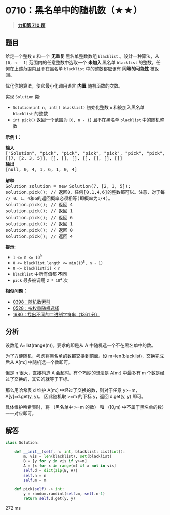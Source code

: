 # 0710：黑名单中的随机数（★★）


> <u>**[力扣第 710 题](https://leetcode.cn/problems/random-pick-with-blacklist/)**</u>

## 题目

<p>给定一个整数 <code>n</code> 和一个 <strong>无重复</strong> 黑名单整数数组 <code>blacklist</code> 。设计一种算法，从 <code>[0, n - 1]</code> 范围内的任意整数中选取一个 <strong>未加入 </strong>黑名单 <code>blacklist</code> 的整数。任何在上述范围内且不在黑名单 <code>blacklist</code> 中的整数都应该有 <strong>同等的可能性</strong> 被返回。</p>

<p>优化你的算法，使它最小化调用语言 <strong>内置</strong> 随机函数的次数。</p>

<p>实现 <code>Solution</code> 类:</p>

<ul>
<li><code>Solution(int n, int[] blacklist)</code> 初始化整数 <code>n</code> 和被加入黑名单 <code>blacklist</code> 的整数</li>
<li><code>int pick()</code> 返回一个范围为 <code>[0, n - 1]</code> 且不在黑名单 <code>blacklist</code> 中的随机整数</li>
</ul>



<p><strong>示例 1：</strong></p>

<pre>
<strong>输入</strong>
["Solution", "pick", "pick", "pick", "pick", "pick", "pick", "pick"]
[[7, [2, 3, 5]], [], [], [], [], [], [], []]
<strong>输出</strong>
[null, 0, 4, 1, 6, 1, 0, 4]

<b>解释
</b>Solution solution = new Solution(7, [2, 3, 5]);
solution.pick(); // 返回0，任何[0,1,4,6]的整数都可以。注意，对于每一个pick的调用，
// 0、1、4和6的返回概率必须相等(即概率为1/4)。
solution.pick(); // 返回 4
solution.pick(); // 返回 1
solution.pick(); // 返回 6
solution.pick(); // 返回 1
solution.pick(); // 返回 0
solution.pick(); // 返回 4
</pre>



<p><strong>提示:</strong></p>

<ul>
<li><code>1 &lt;= n &lt;= 10<sup>9</sup></code></li>
<li><code>0 &lt;= blacklist.length &lt;= min(10<sup>5</sup>, n - 1)</code></li>
<li><code>0 &lt;= blacklist[i] &lt; n</code></li>
<li><code>blacklist</code> 中所有值都 <strong>不同</strong></li>
<li> <code>pick</code> 最多被调用 <code>2 * 10<sup>4</sup></code> 次</li>
</ul>


**相似问题：**
- [0398：随机数索引](/leetcode/0398)
- [0528：按权重随机选择](/leetcode/0528)
- [1980：找出不同的二进制字符串（1361 分）](/leetcode/1980)


## 分析

设数组 A=list(range(n))，要求的即是从 A 中随机选一个不在黑名单中的数。

为了方便随机，考虑将黑名单的数都交换到前面。设 m=len(blacklist)，交换完成后从 A[m:] 中随机选一个数即可。

但是 n 很大，直接构造 A 会超时。有个巧妙的想法是 A[m:] 中最多有 m 个数是经过了交换的，其它的就等于下标。

那么用哈希表 d 维护 A[m:] 中经过了交换的数，则对于任意 y>=m，A[y]=d.get(y, y)。
因此随机取 >=m 的下标 y，返回 d.get(y, y) 即可。

具体维护哈希表时，将 （黑名单中 >=m 的数） 和 （[0,m) 中不属于黑名单的数）一一对应即可。

## 解答

```python
class Solution:

    def __init__(self, n: int, blacklist: List[int]):
        m, vis = len(blacklist), set(blacklist)
        B = [y for y in vis if y>=m]
        A = [x for x in range(m) if x not in vis]
        self.d = dict(zip(B, A))
        self.n = n
        self.m = m

    def pick(self) -> int:
        y = random.randint(self.m, self.n-1)
        return self.d.get(y, y)
```
272 ms

